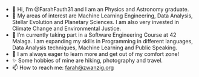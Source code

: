 - 👋 Hi, I’m @FarahFauth31 and I am an Physics and Astronomy graduate.
- 👀 My areas of interest are Machine Learning Engineering, Data Analysis, Stellar Evolution and Planetary Sciences. I am also very invested in Climate Change and Environmental Justice.
- 🌱 I’m currently taking part in a Software Engineering Course at 42 Malaga. I am expanding my skills in Programming in different languages, Data Analysis techniques, Machine Learning and Public Speaking.
- 💞️ I am always eager to learn more and get out of my comfort zone!
- ✨ Some hobbies of mine are hiking, photography and travel.
- 📫 How to reach me: farah@zwanzig.org

<!---
FarahFauth31/FarahFauth31 is a ✨ special ✨ repository because its `README.md` (this file) appears on your GitHub profile.
You can click the Preview link to take a look at your changes.
--->
